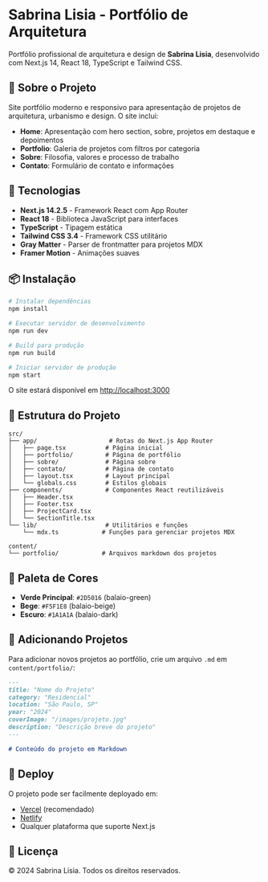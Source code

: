 # Sabrina Lisia - Portfólio de Arquitetura

Portfólio profissional de arquitetura e design de **Sabrina Lisia**, desenvolvido com Next.js 14, React 18, TypeScript e Tailwind CSS.

## 🎨 Sobre o Projeto

Site portfólio moderno e responsivo para apresentação de projetos de arquitetura, urbanismo e design. O site inclui:

- **Home**: Apresentação com hero section, sobre, projetos em destaque e depoimentos
- **Portfolio**: Galeria de projetos com filtros por categoria
- **Sobre**: Filosofia, valores e processo de trabalho
- **Contato**: Formulário de contato e informações

## 🚀 Tecnologias

- **Next.js 14.2.5** - Framework React com App Router
- **React 18** - Biblioteca JavaScript para interfaces
- **TypeScript** - Tipagem estática
- **Tailwind CSS 3.4** - Framework CSS utilitário
- **Gray Matter** - Parser de frontmatter para projetos MDX
- **Framer Motion** - Animações suaves

## 📦 Instalação

```bash
# Instalar dependências
npm install

# Executar servidor de desenvolvimento
npm run dev

# Build para produção
npm run build

# Iniciar servidor de produção
npm start
```

O site estará disponível em [http://localhost:3000](http://localhost:3000)

## 📁 Estrutura do Projeto

```
src/
├── app/                    # Rotas do Next.js App Router
│   ├── page.tsx           # Página inicial
│   ├── portfolio/         # Página de portfólio
│   ├── sobre/             # Página sobre
│   ├── contato/           # Página de contato
│   ├── layout.tsx         # Layout principal
│   └── globals.css        # Estilos globais
├── components/            # Componentes React reutilizáveis
│   ├── Header.tsx
│   ├── Footer.tsx
│   ├── ProjectCard.tsx
│   └── SectionTitle.tsx
└── lib/                   # Utilitários e funções
    └── mdx.ts            # Funções para gerenciar projetos MDX

content/
└── portfolio/            # Arquivos markdown dos projetos
```

## 🎨 Paleta de Cores

- **Verde Principal**: `#2D5016` (balaio-green)
- **Bege**: `#F5F1E8` (balaio-beige)
- **Escuro**: `#1A1A1A` (balaio-dark)

## 📝 Adicionando Projetos

Para adicionar novos projetos ao portfólio, crie um arquivo `.md` em `content/portfolio/`:

```markdown
---
title: "Nome do Projeto"
category: "Residencial"
location: "São Paulo, SP"
year: "2024"
coverImage: "/images/projeto.jpg"
description: "Descrição breve do projeto"
---

# Conteúdo do projeto em Markdown
```

## 🚀 Deploy

O projeto pode ser facilmente deployado em:

- [Vercel](https://vercel.com) (recomendado)
- [Netlify](https://netlify.com)
- Qualquer plataforma que suporte Next.js

## 📄 Licença

© 2024 Sabrina Lisia. Todos os direitos reservados.

